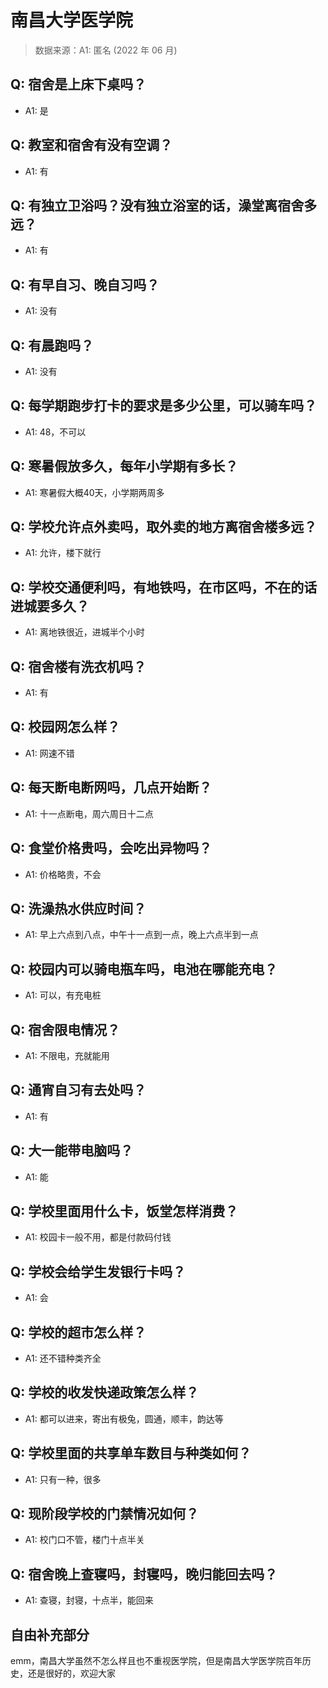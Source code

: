 # 南昌大学医学院

> 数据来源：A1: 匿名 (2022 年 06 月)

## Q: 宿舍是上床下桌吗？

- A1: 是

## Q: 教室和宿舍有没有空调？

- A1: 有

## Q: 有独立卫浴吗？没有独立浴室的话，澡堂离宿舍多远？

- A1: 有

## Q: 有早自习、晚自习吗？

- A1: 没有

## Q: 有晨跑吗？

- A1: 没有

## Q: 每学期跑步打卡的要求是多少公里，可以骑车吗？

- A1: 48，不可以

## Q: 寒暑假放多久，每年小学期有多长？

- A1: 寒暑假大概40天，小学期两周多

## Q: 学校允许点外卖吗，取外卖的地方离宿舍楼多远？

- A1: 允许，楼下就行

## Q: 学校交通便利吗，有地铁吗，在市区吗，不在的话进城要多久？

- A1: 离地铁很近，进城半个小时

## Q: 宿舍楼有洗衣机吗？

- A1: 有

## Q: 校园网怎么样？

- A1: 网速不错

## Q: 每天断电断网吗，几点开始断？

- A1: 十一点断电，周六周日十二点

## Q: 食堂价格贵吗，会吃出异物吗？

- A1: 价格略贵，不会

## Q: 洗澡热水供应时间？

- A1: 早上六点到八点，中午十一点到一点，晚上六点半到一点

## Q: 校园内可以骑电瓶车吗，电池在哪能充电？

- A1: 可以，有充电桩

## Q: 宿舍限电情况？

- A1: 不限电，充就能用

## Q: 通宵自习有去处吗？

- A1: 有

## Q: 大一能带电脑吗？

- A1: 能

## Q: 学校里面用什么卡，饭堂怎样消费？

- A1: 校园卡一般不用，都是付款码付钱

## Q: 学校会给学生发银行卡吗？

- A1: 会

## Q: 学校的超市怎么样？

- A1: 还不错种类齐全

## Q: 学校的收发快递政策怎么样？

- A1: 都可以进来，寄出有极兔，圆通，顺丰，韵达等

## Q: 学校里面的共享单车数目与种类如何？

- A1: 只有一种，很多

## Q: 现阶段学校的门禁情况如何？

- A1: 校门口不管，楼门十点半关

## Q: 宿舍晚上查寝吗，封寝吗，晚归能回去吗？

- A1: 查寝，封寝，十点半，能回来

## 自由补充部分

emm，南昌大学虽然不怎么样且也不重视医学院，但是南昌大学医学院百年历史，还是很好的，欢迎大家
